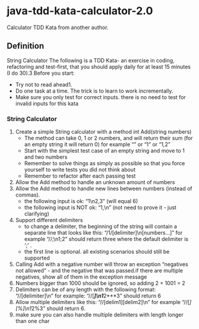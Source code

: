 # java-tdd-kata-calculator-2.0
Calculator TDD Kata from another author.

## Definition
String Calculator
The following is a TDD Kata- an exercise in coding, refactoring and test-first, that you should apply daily for at least 15 minutes (I do 30).3
Before you start: 
* Try not to read ahead1.
* Do one task at a time. The trick is to learn to work incrementally.
* Make sure you only test for correct inputs. there is no need to test for invalid inputs for this kata

### String Calculator
1. Create a simple String calculator with a method int Add(string numbers)
   * The method can take 0, 1 or 2 numbers, and will return their sum (for an empty string it will return 0) for example “” or “1” or “1,2”
   * Start with the simplest test case of an empty string and move to 1 and two numbers
   * Remember to solve things as simply as possible so that you force yourself to write tests you did not think about
   * Remember to refactor after each passing test
2. Allow the Add method to handle an unknown amount of numbers
3. Allow the Add method to handle new lines between numbers (instead of commas).
   *	the following input is ok:  “1\n2,3”  (will equal 6)
   * the following input is NOT ok:  “1,\n” (not need to prove it - just clarifying)
4. Support different delimiters
   * to change a delimiter, the beginning of the string will contain a separate line that looks like this:   “/1/[delimiter]\n[numbers…]” for example “//;\n1;2” should return three where the default delimiter is ‘;’ .
   *	the first line is optional. all existing scenarios should still be supported
5. Calling Add with a negative number will throw an exception “negatives not allowed” - and the negative that was passed.if there are multiple negatives, show all of them in the exception message
6. Numbers bigger than 1000 should be ignored, so adding 2 + 1001  = 2
7. Delimiters can be of any length with the following format:  “//[delimiter]\n” for example: “//[***]\n1***2***3” should return 6
8. Allow multiple delimiters like this:  “//\[delim1\]\[delim2\]\n” for example “//\[*\]\[%\]\n1*2%3” should return 6.
9. make sure you can also handle multiple delimiters with length longer than one char
